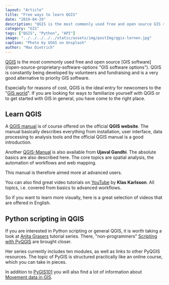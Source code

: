 ```yaml
---
layout: "Article"
title: "Free ways to learn QGIS"
date: "2019-04-29"
description: "QGIS is the most commonly used free and open source GIS software. QGIS is constantly being developed by volunteers and fundraising and is a very good alternative to priority GIS software."
category: "GIS"
tags: ["QGIS", "Python", "API"]
image: "../../../../../static/assets/img/postImg/qgis-lernen.jpg"
caption: "Photo by USGS on Unsplash"
author: "Max Dietrich"
---
```


[QGIS](https://www.qgis.org/de/site/ "QGIS") is the most commonly used free and open source [GIS software] (/open-source-proprietary-software-options "GIS software options"). QGIS is constantly being developed by volunteers and fundraising and is a very good alternative to priority GIS software.

Especially for reasons of cost, QGIS is the ideal entry for newcomers to the "[GIS world](/en/gis/geographic-information-system-what-is-gis "What is GIS?")". If you are looking for ways to familiarize yourself with QGIS or to get started with GIS in general, you have come to the right place.

## Learn QGIS

A [QGIS manual](https://docs.qgis.org/3.4/de/docs/user_manual/ "QGIS manual") is of course offered on the official **QGIS website**. The manual basically describes everything from installation, user interface, data processing to analysis tools and the official QGIS manual is a good introduction.

Another [QGIS-Manual](https://www.qgistutorials.com/en/# "QGIS-Manual") is also available from **Ujaval Gandhi**. The absolute basics are also described here. The core topics are spatial analysis, the automation of workflows and web mapping.

This manual is therefore aimed more at advanced users.

You can also find great video tutorials on [YouTube](https://www.youtube.com/channel/UCxs7cfMwzgGZhtUuwhny4-Q "video tutorials") by **Klas Karlsson**. All topics, i.e. covered from basics to advanced workflows.

So if you want to learn more visually, here is a great selection of videos that are offered in English.

## Python scripting in QGIS

If you are interested in Python scripting or general QGIS, it is worth taking a look at [Anita Grasers](https://anitagraser.com/) tutorial series. There, "non-programmers" [Scripting with PyQGIS](https://anitagraser.com/pyqgis-101-introduction-to-qgis-python-programming-for-non-programmers/ "Scripting with PyQGIS") are brought closer.

Her series currently includes ten modules, as well as links to other PyQGIS resources. The topic of PyGIS is structured practically like an online course, which you can take in pieces.

In addition to [PyGIS101](https://anitagraser.com/pyqgis-101-introduction-to-qgis-python-programming-for-non-programmers/ "PyGIS101") you will also find a lot of information about [Movement data in GIS](https://anitagraser.com/movement-data-in-gis/ "Movement data in GIS").